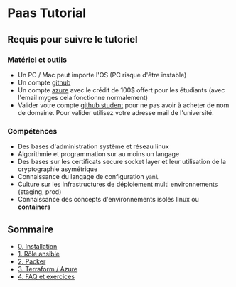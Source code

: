 # Paas Tutorial

## Requis pour suivre le tutoriel

### Matériel et outils

- Un PC / Mac peut importe l'OS (PC risque d'être instable)
- Un compte [github](http://github.com/)
- Un compte [azure](https://azure.microsoft.com/fr-fr/) avec le crédit de 100$ offert pour les étudiants (avec l'email myges cela fonctionne normalement)
- Valider votre compte [github student](https://education.github.com/globalcampus/student) pour ne pas avoir à acheter de nom de domaine. Pour valider utilisez votre adresse mail de l'université.

### Compétences
- Des bases d'administration système et réseau linux
- Algorithmie et programmation sur au moins un langage
- Des bases sur les certificats secure socket layer et leur utilisation de la cryptographie asymétrique
- Connaissance du langage de configuration `yaml`
- Culture sur les infrastructures de déploiement multi environnements (staging, prod)
- Connaissance des concepts d'environnements isolés linux ou **containers**

## Sommaire

- [0. Installation](doc/0-install.md)
- [1. Rôle ansible](doc/1-ansible-role.md)
- [2. Packer](doc/2-packer-playbook.md)
- [3. Terraform / Azure](doc/3-terraform-azure.md)
- [4. FAQ et exercices](doc/4-allez-plus-loin.md)
